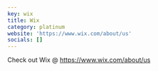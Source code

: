 ```yaml
---
key: wix
title: Wix
category: platinum
website: 'https://www.wix.com/about/us'
socials: []
---
```


Check out Wix @ https://www.wix.com/about/us
